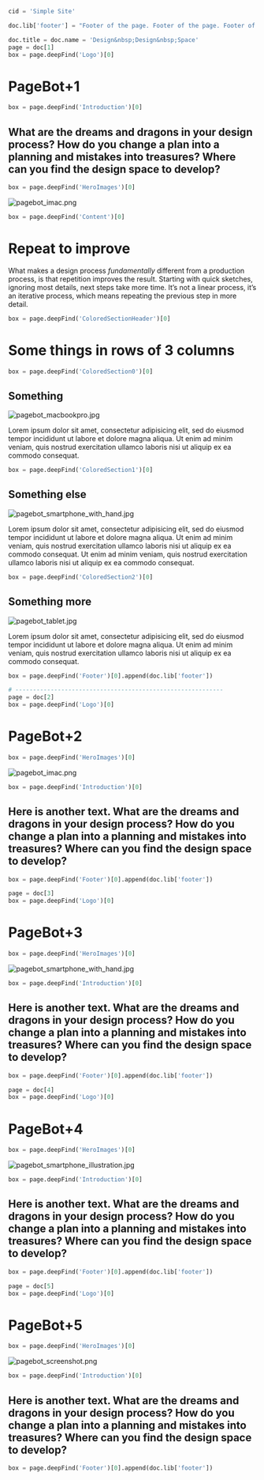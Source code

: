~~~Python
cid = 'Simple Site'

doc.lib['footer'] = "Footer of the page. Footer of the page. Footer of the page. Footer of the page. Footer of the page. Footer of the page."

doc.title = doc.name = 'Design&nbsp;Design&nbsp;Space'
page = doc[1]
box = page.deepFind('Logo')[0]
~~~
# PageBot+1
~~~Python
box = page.deepFind('Introduction')[0]
~~~
## What are the dreams and dragons in your design process? How do you change a plan into a planning and mistakes into treasures? Where can you find the design space to develop?

~~~Python
box = page.deepFind('HeroImages')[0]
~~~
![pagebot_imac.png](images/pagebot_imac.png)

~~~Python
box = page.deepFind('Content')[0]
~~~

# Repeat to improve

What makes a design process *fundamentally* different from a production process, is that repetition improves the result. Starting with quick sketches, ignoring most details, next steps take more time. It’s not a linear process, it’s an iterative process, which means repeating the previous step in more detail.

~~~Python
box = page.deepFind('ColoredSectionHeader')[0]
~~~
# Some things in rows of 3 columns

~~~Python
box = page.deepFind('ColoredSection0')[0]
~~~
## Something
![pagebot_macbookpro.jpg](images/pagebot_macbookpro.jpg)

Lorem ipsum dolor sit amet, consectetur adipisicing elit, sed do eiusmod tempor incididunt ut labore et dolore magna aliqua. Ut enim ad minim veniam, quis nostrud exercitation ullamco laboris nisi ut aliquip ex ea commodo consequat.

~~~Python
box = page.deepFind('ColoredSection1')[0]
~~~
## Something else
![pagebot_smartphone_with_hand.jpg](images/pagebot_smartphone_with_hand.jpg)

Lorem ipsum dolor sit amet, consectetur adipisicing elit, sed do eiusmod tempor incididunt ut labore et dolore magna aliqua. Ut enim ad minim veniam, quis nostrud exercitation ullamco laboris nisi ut aliquip ex ea commodo consequat. Ut enim ad minim veniam, quis nostrud exercitation ullamco laboris nisi ut aliquip ex ea commodo consequat.

~~~Python
box = page.deepFind('ColoredSection2')[0]
~~~
## Something more
![pagebot_tablet.jpg](images/pagebot_tablet.jpg)

Lorem ipsum dolor sit amet, consectetur adipisicing elit, sed do eiusmod tempor incididunt ut labore et dolore magna aliqua. Ut enim ad minim veniam, quis nostrud exercitation ullamco laboris nisi ut aliquip ex ea commodo consequat.

~~~Python
box = page.deepFind('Footer')[0].append(doc.lib['footer'])
~~~
 
~~~Python
# -----------------------------------------------------------
page = doc[2]
box = page.deepFind('Logo')[0]
~~~
# PageBot+2

~~~Python
box = page.deepFind('HeroImages')[0]
~~~
![pagebot_imac.png](images/pagebot_imac.png)

~~~Python
box = page.deepFind('Introduction')[0]
~~~
## Here is another text. What are the dreams and dragons in your design process? How do you change a plan into a planning and mistakes into treasures? Where can you find the design space to develop?

~~~Python
box = page.deepFind('Footer')[0].append(doc.lib['footer'])
~~~

~~~Python
page = doc[3]
box = page.deepFind('Logo')[0]
~~~
# PageBot+3

~~~Python
box = page.deepFind('HeroImages')[0]
~~~
![pagebot_smartphone_with_hand.jpg](images/pagebot_smartphone_with_hand.jpg)

~~~Python
box = page.deepFind('Introduction')[0]
~~~
## Here is another text. What are the dreams and dragons in your design process? How do you change a plan into a planning and mistakes into treasures? Where can you find the design space to develop?

~~~Python
box = page.deepFind('Footer')[0].append(doc.lib['footer'])
~~~

~~~Python
page = doc[4]
box = page.deepFind('Logo')[0]
~~~
# PageBot+4

~~~Python
box = page.deepFind('HeroImages')[0]
~~~
![pagebot_smartphone_illustration.jpg](images/pagebot_smartphone_illustration.jpg)

~~~Python
box = page.deepFind('Introduction')[0]
~~~
## Here is another text. What are the dreams and dragons in your design process? How do you change a plan into a planning and mistakes into treasures? Where can you find the design space to develop?

~~~Python
box = page.deepFind('Footer')[0].append(doc.lib['footer'])
~~~

~~~Python
page = doc[5]
box = page.deepFind('Logo')[0]
~~~
# PageBot+5

~~~Python
box = page.deepFind('HeroImages')[0]
~~~
![pagebot_screenshot.png](images/pagebot_screenshot.png)

~~~Python
box = page.deepFind('Introduction')[0]
~~~
## Here is another text. What are the dreams and dragons in your design process? How do you change a plan into a planning and mistakes into treasures? Where can you find the design space to develop?

~~~Python
box = page.deepFind('Footer')[0].append(doc.lib['footer'])
~~~
